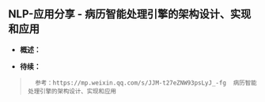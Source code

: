 ## NLP-应用分享 - 病历智能处理引擎的架构设计、实现和应用
- **概述：**
>
>
>
>
>
>
>
>
>
>
>
>
>
>
>
>
>
>
>
>
>


- **待续：**
>       参考：https://mp.weixin.qq.com/s/JJM-t27eZNW93psLyJ_-fg  病历智能处理引擎的架构设计、实现和应用
>
>
>
>
>
>
>
>
>
>
>
>
>
>
>
>
>
>
>
>
>
>
>
>
>
>
